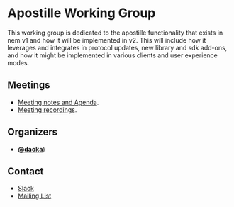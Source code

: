 # Apostille Working Group

This working group is dedicated to the apostille functionality that exists in nem v1 and how it will be implemented in v2.  This will include how it leverages and integrates in protocol updates, new library and sdk add-ons, and how it might be implemented in various clients and user experience modes.

## Meetings

  * [Meeting notes and Agenda](https://docs.google.com/document/d/1O-WaDxXAQH3xsliAEcUO_-ATl9LfUdwZ1SQRV-0PvkU/edit).
  * [Meeting recordings](https://www.youtube.com/playlist?list=PLt3qygA9_hjD5FhyH7Z00RKEzpcclpJs-).


## Organizers

* **[@daoka](https://github.com/daoka)**)


## Contact
* [Slack](https://nem2.slack.com/messages/wg-apostille)
* [Mailing List](https://groups.google.com/forum/#!forum/nemtech-wg-apostille)

